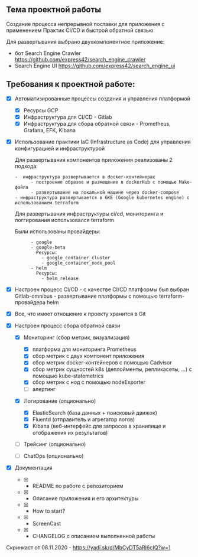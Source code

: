 ## Тема проектной работы

Создание процесса непрерывной поставки для приложения с применением Практик CI/CD и быстрой обратной связью

Для развертывания выбрано двухкомпонентное приложение:

- бот Search Engine Crawler 
  https://github.com/express42/search_engine_crawler
- Search Engine UI 
  https://github.com/express42/search_engine_ui


## Требования к проектной работе:

- [x] Автоматизированные процессы создания и управления платформой

    - [x]  Ресурсы GCP 
    - [x]  Инфраструктура для CI/CD - Gitlab  
    - [x]  Инфраструктура для сбора обратной связи - Prometheus, Grafana, EFK, Kibana

- [x] Использование практики IaC (Infrastructure as Code) для управления конфигурацией и инфраструктурой

    Для развертывания компонентов приложения реализованы 2 подхода:
    
      -  инфраструктура развертывается в docker-контейнерах
            - построение образов и размещение в dockerHub с помощью Make-файла 
            - развертывание на локальной машине через docker-compose
      - инфраструктура развертывается в GKE (Google kubernetes engine) с использованием terraform 

    Для развертывания инфраструктуры ci/cd, мониторинга и логгирования использовался terraform              

    Были использованы провайдеры:
    
            - google
            - google-beta
              Ресурсы:
                - google_container_cluster
                - google_container_node_pool  
            - helm
              Ресурсы:   
                - helm_release

- [x] Настроен процесс CI/CD 
      - с качестве CI/CD платформы был выбран Gitlab-omnibus 
      - развертывание платформы с помощью terraform-провайдера helm

- [x] Все, что имеет отношение к проекту хранится в Git

- [x] Настроен процесс сбора обратной связи 

   - [x] Мониторинг (сбор метрик, визуализация)
 
       - [x] платформа для мониторинга Prometheus
       - [x] сбор метрик с двух компонент приложения
       - [x] сбор метрик docker-контейнеров с помощью Cadvisor 
       - [x] сбор метрик сущностей k8s (деплойменты, репликасеты, ...) с помощью kube-statemetrics
       - [x] сбор метрик с нод с помощью nodeExporter
       - [ ] алертинг

    - [x] Логирование (опционально) 

        - [x] ElasticSearch (база данных + поисковый движок) 
        - [x] Fluentd (отправитель и агрегатор логов) 
        - [x] Kibana (веб-интерфейс для запросов в хранилище и отображения их результатов)

    - [ ] Трейсинг (опционально)
    - [ ] ChatOps (опционально)

    
- [x] Документация 

    - [x] -  README по работе с репозиторием
    - [x] -  Описание приложения и его архитектуры
    - [x] -  How to start?
    - [x] -  ScreenCast
    - [x] -  CHANGELOG с описанием выполненной работы

Скринкаст от 08.11.2020 - https://yadi.sk/d/MbCyDT5aRI6cIQ?w=1


